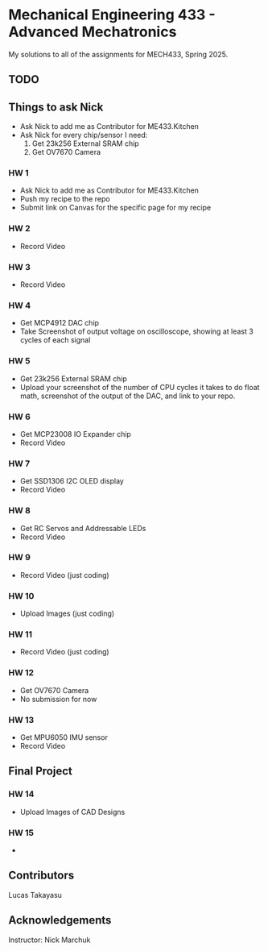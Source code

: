 # Mechanical Engineering 433 - Advanced Mechatronics

My solutions to all of the assignments for MECH433, Spring 2025.

## TODO

## Things to ask Nick
- Ask Nick to add me as Contributor for ME433.Kitchen
- Ask Nick for every chip/sensor I need:
  1. Get 23k256 External SRAM chip
  2. Get OV7670 Camera

### HW 1
- Ask Nick to add me as Contributor for ME433.Kitchen
- Push my recipe to the repo
- Submit link on Canvas for the specific page for my recipe

### HW 2
- Record Video

### HW 3
- Record Video

### HW 4
- Get MCP4912 DAC chip
- Take Screenshot of output voltage on oscilloscope, showing at least 3 cycles of each signal

### HW 5
- Get 23k256 External SRAM chip
- Upload your screenshot of the number of CPU cycles it takes to do float math, screenshot of the output of the DAC, and link to your repo.

### HW 6
- Get MCP23008 IO Expander chip
- Record Video

### HW 7
- Get SSD1306 I2C OLED display
- Record Video

### HW 8
- Get RC Servos and Addressable LEDs
- Record Video

### HW 9
- Record Video (just coding)

### HW 10
- Upload Images (just coding)

### HW 11
- Record Video (just coding)

### HW 12
- Get OV7670 Camera
- No submission for now

### HW 13
- Get MPU6050 IMU sensor
- Record Video

## Final Project
### HW 14
- Upload Images of CAD Designs

### HW 15
- 

## Contributors
Lucas Takayasu

## Acknowledgements
Instructor: Nick Marchuk
